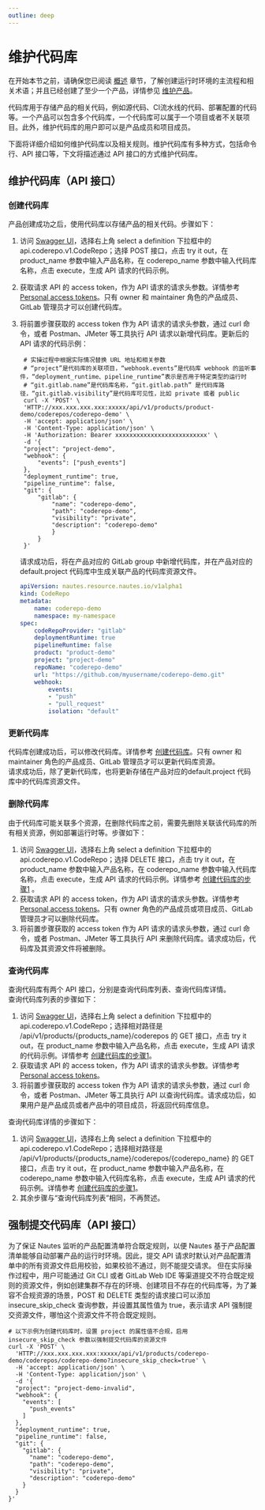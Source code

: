 ```yaml
---
outline: deep
---
```

# 维护代码库

在开始本节之前，请确保您已阅读 [概述](user-guide-00.md) 章节，了解创建运行时环境的主流程和相关术语；并且已经创建了至少一个产品，详情参见 [维护产品](user-guide-01.md)。

代码库用于存储产品的相关代码，例如源代码、CI流水线的代码、部署配置的代码等。一个产品可以包含多个代码库，一个代码库可以属于一个项目或者不关联项目。此外，维护代码库的用户即可以是产品成员和项目成员。

下面将详细介绍如何维护代码库以及相关规则。维护代码库有多种方式，包括命令行、API 接口等，下文将描述通过 API 接口的方式维护代码库。

## 维护代码库（API 接口）

### 创建代码库
产品创建成功之后，使用代码库以存储产品的相关代码。步骤如下：  
1. 访问 [Swagger UI](quickstart-03.md)，选择右上角 select a definition 下拉框中的 api.coderepo.v1.CodeRepo；选择 POST 接口，点击 try it out，在 product_name 参数中输入产品名称，在 coderepo_name 参数中输入代码库名称，点击 execute，生成 API 请求的代码示例。  
2. 获取请求 API 的 access token，作为 API 请求的请求头参数。详情参考 [Personal access tokens](https://docs.gitlab.com/ee/user/profile/personal_access_tokens.html)。只有 owner 和 maintainer 角色的产品成员、GitLab 管理员才可以创建代码库。  
3. 将前置步骤获取的 access token 作为 API 请求的请求头参数，通过 curl 命令，或者 Postman、JMeter 等工具执行 API 请求以新增代码库。更新后的 API 请求的代码示例：
   ```Shell
    # 实操过程中根据实际情况替换 URL 地址和相关参数
    # “project”是代码库的关联项目，“webhook.events”是代码库 webhook 的监听事件，“deployment_runtime、pipeline_runtime”表示是否用于特定类型的运行时
    # “git.gitlab.name”是代码库名称，“git.gitlab.path” 是代码库路径，“git.gitlab.visibility”是代码库可见性，比如 private 或者 public 
    curl -X 'POST' \
    'HTTP://xxx.xxx.xxx.xxx:xxxxx/api/v1/products/product-demo/coderepos/coderepo-demo' \
    -H 'accept: application/json' \
    -H 'Content-Type: application/json' \
    -H 'Authorization: Bearer xxxxxxxxxxxxxxxxxxxxxxxxxx' \
    -d '{
    "project": "project-demo",
    "webhook": {
        "events": ["push_events"]
    },
    "deployment_runtime": true,
    "pipeline_runtime": false,
    "git": {
        "gitlab": {
            "name": "coderepo-demo",
            "path": "coderepo-demo",
            "visibility": "private",
            "description": "coderepo-demo"
            }
        }
    }'
    ```
    请求成功后，将在产品对应的 GitLab group 中新增代码库，并在产品对应的 default.project 代码库中生成关联产品的代码库资源文件。

    ```yaml
    apiVersion: nautes.resource.nautes.io/v1alpha1
    kind: CodeRepo
    metadata:
        name: coderepo-demo
        namespace: my-namespace
    spec:
        codeRepoProvider: "gitlab"
        deploymentRuntime: true
        pipelineRuntime: false
        product: "product-demo"
        project: "project-demo"
        repoName: "coderepo-demo"
        url: "https://github.com/myusername/coderepo-demo.git"
        webhook:
            events:
            - "push"
            - "pull_request"
            isolation: "default"
    ```

### 更新代码库
代码库创建成功后，可以修改代码库。详情参考 [创建代码库](#创建代码库)。只有 owner 和 maintainer 角色的产品成员、GitLab 管理员才可以更新代码库资源。    
请求成功后，除了更新代码库，也将更新存储在产品对应的default.project 代码库中的代码库资源文件。

### 删除代码库
由于代码库可能关联多个资源，在删除代码库之前，需要先删除关联该代码库的所有相关资源，例如部署运行时等。步骤如下：  
1. 访问 [Swagger UI](quickstart-03.md)，选择右上角 select a definition 下拉框中的 api.coderepo.v1.CodeRepo；选择 DELETE 接口，点击 try it out，在 product_name 参数中输入产品名称，在 coderepo_name 参数中输入代码库名称，点击 execute，生成 API 请求的代码示例。详情参考 [创建代码库的步骤1](#创建代码库) 。
2. 获取请求 API 的 access token，作为 API 请求的请求头参数。详情参考 [Personal access tokens](https://docs.gitlab.com/ee/user/profile/personal_access_tokens.html)。只有 owner 角色的产品成员或项目成员、GitLab 管理员才可以删除代码库。  
3. 将前置步骤获取的 access token 作为 API 请求的请求头参数，通过 curl 命令，或者 Postman、JMeter 等工具执行 API 来删除代码库。请求成功后，代码库及其资源文件将被删除。

### 查询代码库
查询代码库有两个 API 接口，分别是查询代码库列表、查询代码库详情。  
查询代码库列表的步骤如下：  
1. 访问 [Swagger UI](quickstart-03.md)，选择右上角 select a definition 下拉框中的 api.coderepo.v1.CodeRepo；选择相对路径是 /api/v1/products/{products_name}/coderepos 的 GET 接口，点击 try it out，在 product_name 参数中输入产品名称，点击 execute，生成 API 请求的代码示例。详情参考 [创建代码库的步骤1](#创建代码库)。
2. 获取请求 API 的 access token，作为 API 请求的请求头参数。详情参考 [Personal access tokens](https://docs.gitlab.com/ee/user/profile/personal_access_tokens.html)。  
3. 将前置步骤获取的 access token 作为 API 请求的请求头参数，通过 curl 命令，或者 Postman、JMeter 等工具执行 API 以查询代码库。请求成功后，如果用户是产品成员或者产品中的项目成员，将返回代码库信息。
   
查询代码库详情的步骤如下：  
1. 访问 [Swagger UI](quickstart-03.md)，选择右上角 select a definition 下拉框中的 api.coderepo.v1.CodeRepo；选择相对路径是 /api/v1/products/{products_name}/coderepos/{coderepo_name} 的 GET 接口，点击 try it out，在 product_name 参数中输入产品名称，在 coderepo_name 参数中输入代码库名称，点击 execute，生成 API 请求的代码示例。详情参考 [创建代码库的步骤1](#创建代码库)。
2. 其余步骤与“查询代码库列表”相同，不再赘述。

## 强制提交代码库（API 接口）
为了保证 Nautes 监听的产品配置清单符合既定规则，以便 Nautes 基于产品配置清单能够自动部署产品的运行时环境。因此，提交 API 请求时默认对产品配置清单中的所有资源文件启用校验，如果校验不通过，则不能提交请求。
但在实际操作过程中，用户可能通过 Git CLI 或者 GitLab Web IDE 等渠道提交不符合既定规则的资源文件，例如创建集群不存在的环境、创建项目不存在的代码库等，为了兼容不合规资源的场景，POST 和 DELETE 类型的请求接口可以添加 insecure_skip_check 查询参数，并设置其属性值为 true，表示请求 API 强制提交资源文件，哪怕这个资源文件不符合既定规则。
```Shell
# 以下示例为创建代码库时，设置 project 的属性值不合规，启用 insecure_skip_check 参数以强制提交代码库的资源文件
curl -X 'POST' \
  'HTTP://xxx.xxx.xxx.xxx:xxxxx/api/v1/products/coderepo-demo/coderepos/coderepo-demo?insecure_skip_check=true' \
  -H 'accept: application/json' \
  -H 'Content-Type: application/json' \
  -d '{
  "project": "project-demo-invalid",
  "webhook": {
    "events": [
      "push_events"
    ]
  },
  "deployment_runtime": true,
  "pipeline_runtime": false,
  "git": {
    "gitlab": {
      "name": "coderepo-demo",
      "path": "coderepo-demo",
      "visibility": "private",
      "description": "coderepo-demo"
    }
  }
}'
```